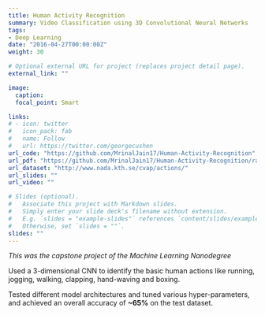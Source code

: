 ```yaml
---
title: Human Activity Recognition
summary: Video Classification using 3D Convolutional Neural Networks
tags:
- Deep Learning
date: "2016-04-27T00:00:00Z"
weight: 30

# Optional external URL for project (replaces project detail page).
external_link: ""

image:
  caption:
  focal_point: Smart

links:
# - icon: twitter
#   icon_pack: fab
#   name: Follow
#   url: https://twitter.com/georgecushen
url_code: "https://github.com/MrinalJain17/Human-Activity-Recognition"
url_pdf: "https://github.com/MrinalJain17/Human-Activity-Recognition/raw/master/Project%20Report.pdf"
url_dataset: "http://www.nada.kth.se/cvap/actions/"
url_slides: ""
url_video: ""

# Slides (optional).
#   Associate this project with Markdown slides.
#   Simply enter your slide deck's filename without extension.
#   E.g. `slides = "example-slides"` references `content/slides/example-slides.md`.
#   Otherwise, set `slides = ""`.
slides: ""
---
```


*This was the capstone project of the Machine Learning Nanodegree*

Used a 3-dimensional CNN to identify the basic human actions like running, jogging, walking, clapping, hand-waving and boxing.

Tested different model architectures and tuned various hyper-parameters, and achieved an overall accuracy of **~65%** on the test dataset.
